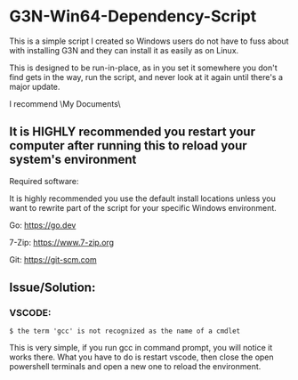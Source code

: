 # G3N-Win64-Dependency-Script
 This is a simple script I created so Windows users do not have to fuss about with installing G3N and they can install it as easily as on Linux.

This is designed to be run-in-place, as in you set it somewhere you don't find gets in the way, run the script, and never look at it again until there's a major update.

I recommend \My Documents\

## **It is HIGHLY recommended you restart your computer after running this to reload your system's environment**

Required software:

It is highly recommended you use the default install locations unless you want to rewrite part of the script for your specific Windows environment.

Go: https://go.dev

7-Zip: https://www.7-zip.org

Git: https://git-scm.com

## Issue/Solution:

### VSCODE:

    $ the term 'gcc' is not recognized as the name of a cmdlet

This is very simple, if you run gcc in command prompt, you will notice it works there. What you have to do is restart vscode, then close the open powershell terminals and open a new one to reload the environment.
